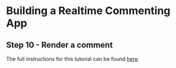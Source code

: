 # Building a Realtime Commenting App

## Step 10 - Render a comment

The full instructions for this tutorial can be found [here](https://ably.com/tutorials/reactjs-realtime-commenting).
